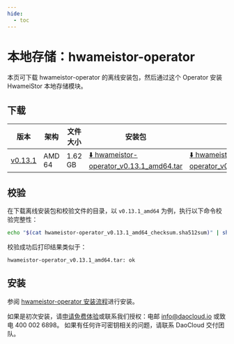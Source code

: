 ```yaml
---
hide:
  - toc
---
```


# 本地存储：hwameistor-operator

本页可下载 hwameistor-operator 的离线安装包，然后通过这个 Operator 安装 HwameiStor 本地存储模块。

## 下载

| 版本 | 架构   | 文件大小 | 安装包  | 校验文件 | 更新日期 |
| --- | ------ | ------- | ----- | ------- | ------- |
| [v0.13.1](../../storage/hwameistor/releasenotes.md) | AMD 64 | 1.62 GB   | [:arrow_down: hwameistor-operator_v0.13.1_amd64.tar](https://qiniu-download-public.daocloud.io/DaoCloud_Enterprise/hwameistor-operator_v0.13.1_amd64.tar) | [:arrow_down: hwameistor-operator_v0.13.1_amd64_checksum.sha512sum](https://qiniu-download-public.daocloud.io/DaoCloud_Enterprise/hwameistor-operator_v0.13.1_amd64_checksum.sha512sum) | 2023-11-06 |

## 校验

在下载离线安装包和校验文件的目录，以 `v0.13.1_amd64` 为例，执行以下命令校验完整性：

```sh
echo "$(cat hwameistor-operator_v0.13.1_amd64_checksum.sha512sum)" | sha512sum -c
```

校验成功后打印结果类似于：

```none
hwameistor-operator_v0.13.1_amd64.tar: ok
```

## 安装

参阅 [hwameistor-operator 安装流程](../../storage/hwameistor/install/deploy-operator.md)进行安装。

如果是初次安装，请[申请免费体验](../../dce/license0.md)或联系我们授权：电邮 info@daocloud.io 或致电 400 002 6898。
如果有任何许可密钥相关的问题，请联系 DaoCloud 交付团队。
